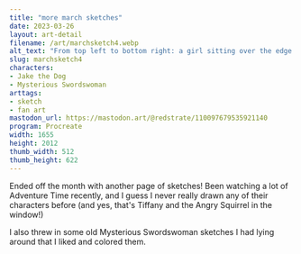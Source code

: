 ```yaml
---
title: "more march sketches"
date: 2023-03-26
layout: art-detail
filename: /art/marchsketch4.webp
alt_text: "From top left to bottom right: a girl sitting over the edge of a bed, upside down. A person with a badly rock guitar is strumming it with awesome lightning bolts. Jake the dog going through a doggy door, holding a key. A slime. Multiple small cheese people and a big cheese head yelling. The same woman but in two different poses, one looking at the viewer and another one which looks like she’s complaining."
slug: marchsketch4
characters:
- Jake the Dog
- Mysterious Swordswoman
arttags:
- sketch
- fan art
mastodon_url: https://mastodon.art/@redstrate/110097679535921140
program: Procreate
width: 1655
height: 2012
thumb_width: 512
thumb_height: 622
---
```

Ended off the month with another page of sketches! Been watching a lot of Adventure Time recently, and I guess I never really drawn any of their characters before (and yes, that's Tiffany and the Angry Squirrel in the window!)

I also threw in some old Mysterious Swordswoman sketches I had lying around that I liked and colored them.

